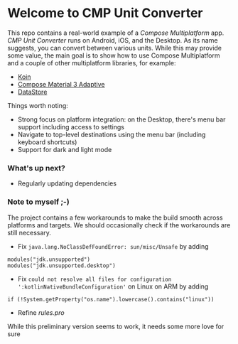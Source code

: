 # Welcome to CMP Unit Converter

This repo contains a real-world example of a *Compose Multiplatform* app. *CMP Unit Converter* runs on Android, iOS, and the Desktop. As its name suggests, you can convert between various units. While this may provide some value, the main goal is to show how to use Compose Multiplatform and a couple of other multiplatform libraries, for example:

- [Koin](https://insert-koin.io/)
- [Compose Material 3 Adaptive](https://developer.android.com/jetpack/androidx/releases/compose-material3-adaptive)
- [DataStore](https://developer.android.com/kotlin/multiplatform/datastore)

Things worth noting:

- Strong focus on platform integration: on the Desktop, there's menu bar support including access to settings
- Navigate to top-level destinations using the menu bar (including keyboard shortcuts)
- Support for dark and light mode

### What's up next?

- Regularly updating dependencies

### Note to myself ;-)

The project contains a few workarounds to make the build smooth across platforms and targets. We should occasionally check if the workarounds are still necessary.

- Fix `java.lang.NoClassDefFoundError: sun/misc/Unsafe` by adding

```
modules("jdk.unsupported")
modules("jdk.unsupported.desktop")
```

- Fix `could not resolve all files for configuration ':kotlinNativeBundleConfiguration'` on Linux on ARM by adding

```
if (!System.getProperty("os.name").lowercase().contains("linux"))
```

- Refine *rules.pro*

While this preliminary version seems to work, it needs some more love for sure
